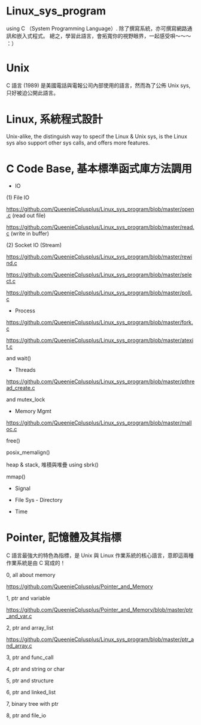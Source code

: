 # Linux_sys_program

using C （System Programming Language）. 除了撰寫系統，亦可撰寫網路通訊和嵌入式程式。
總之，學習此語言，會拓寬你的視野眼界，一起感受唄～～～ ：）

# Unix

C 語言 (1989) 是美國電話與電報公司內部使用的語言，然而為了公佈 Unix sys, 只好被迫公開此語言。

# Linux, 系統程式設計

Unix-alike, the distinguish way to specif the Linux & Unix sys, is the Linux sys also support other sys calls, and offers more features.

# C Code Base, 基本標準函式庫方法調用

* IO

(1) File IO

https://github.com/QueenieCplusplus/Linux_sys_program/blob/master/open.c (read out file)

https://github.com/QueenieCplusplus/Linux_sys_program/blob/master/read.c (write in buffer)

(2) Socket IO (Stream)

https://github.com/QueenieCplusplus/Linux_sys_program/blob/master/rewind.c

https://github.com/QueenieCplusplus/Linux_sys_program/blob/master/select.c

https://github.com/QueenieCplusplus/Linux_sys_program/blob/master/poll.c

* Process 

https://github.com/QueenieCplusplus/Linux_sys_program/blob/master/fork.c

https://github.com/QueenieCplusplus/Linux_sys_program/blob/master/atexit.c

and wait() 

* Threads

https://github.com/QueenieCplusplus/Linux_sys_program/blob/master/pthread_create.c

and mutex_lock

* Memory Mgmt

https://github.com/QueenieCplusplus/Linux_sys_program/blob/master/malloc.c

free()

posix_memalign()

heap & stack, 堆積與堆疊 using sbrk()

mmap()

* Signal

* File Sys - Directory

* Time

# Pointer, 記憶體及其指標

C 語言最強大的特色為指標，是 Unix 與 Linux 作業系統的核心語言，意即這兩種作業系統是由 C 寫成的！

0, all about memory

https://github.com/QueenieCplusplus/Pointer_and_Memory

1, ptr and variable

https://github.com/QueenieCplusplus/Pointer_and_Memory/blob/master/ptr_and_var.c

2, ptr and array_list

https://github.com/QueenieCplusplus/Linux_sys_program/blob/master/ptr_and_array.c

3, ptr and func_call

4, ptr and string or char

5, ptr and structure

6, ptr and linked_list

7, binary tree with ptr

8, ptr and file_io
